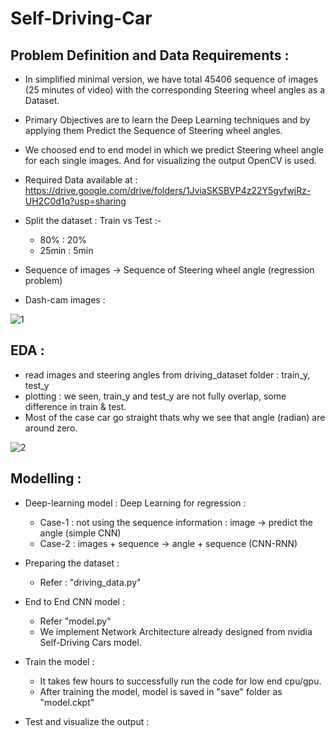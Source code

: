 # Self-Driving-Car

## Problem Definition and Data Requirements :

- In simplified minimal version, we have total 45406 sequence of images (25 minutes of video) with the corresponding Steering wheel angles as a Dataset.
- Primary Objectives are to learn the Deep Learning techniques and by applying them Predict the Sequence of Steering wheel angles.
- We choosed end to end model in which we predict Steering wheel angle for each single images. And for visualizing the output OpenCV is used.
- Required Data available at : https://drive.google.com/drive/folders/1JviaSKSBVP4z22Y5gyfwjRz-UH2C0d1q?usp=sharing

- Split the dataset : Train vs Test :-
    - 80% : 20%
    - 25min : 5min
- Sequence of images -> Sequence of Steering wheel angle (regression problem)
- Dash-cam images :

![1](https://user-images.githubusercontent.com/54996809/155126005-0c5557c2-54a7-4d70-8010-00ab4e14b4f0.png)

## EDA :

- read images and steering angles from driving_dataset folder : train_y, test_y
- plotting : we seen, train_y and test_y are not fully overlap, some difference in train & test.
- Most of the case car go straight thats why we see that angle (radian) are around zero.

![2](https://user-images.githubusercontent.com/54996809/155775385-95c5f213-cef5-4ba2-b481-6f3968dc5694.png)

## Modelling :

- Deep-learning model : Deep Learning for regression :
    - Case-1 : not using the sequence information : image -> predict the angle (simple CNN)
    - Case-2 : images + sequence -> angle + sequence (CNN-RNN)

- Preparing the dataset : 
    - Refer : "driving_data.py"

- End to End CNN model : 
    - Refer "model.py"
    - We implement Network Architecture already designed from nvidia Self-Driving Cars model.
 
- Train the model :
    - It takes few hours to successfully run the code for low end cpu/gpu.
    - After training the model, model is saved in "save" folder as "model.ckpt"

- Test and visualize the output :





